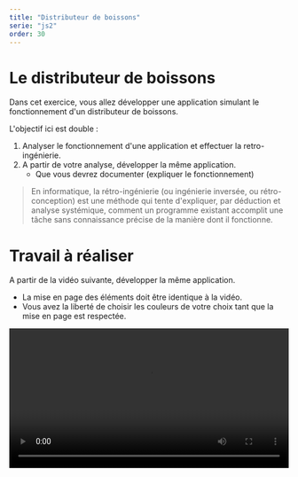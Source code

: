 ```yaml
---
title: "Distributeur de boissons"
serie: "js2"
order: 30
---
```


# Le distributeur de boissons

Dans cet exercice, vous allez développer une application simulant le fonctionnement d'un distributeur de boissons. 

L'objectif ici est double : 
1. Analyser le fonctionnement d'une application et effectuer la retro-ingénierie.
2. A partir de votre analyse, développer la même application.
    - Que vous devrez documenter (expliquer le fonctionnement)

> En informatique, la rétro-ingénierie (ou ingénierie inversée, ou rétro-conception) est une méthode qui tente d'expliquer, par déduction et analyse systémique, comment un programme existant accomplit une tâche sans connaissance précise de la manière dont il fonctionne.

# Travail à réaliser 

A partir de la vidéo suivante, développer la même application.

- La mise en page des éléments doit être identique à la vidéo.
- Vous avez la liberté de choisir les couleurs de votre choix tant que la mise en page est respectée.

<video width="100%" height="auto" controls>
  <source src="https://devoldere.net/ressources/demos/videos/drink-dispenser.mp4" type="video/mp4">
</video>